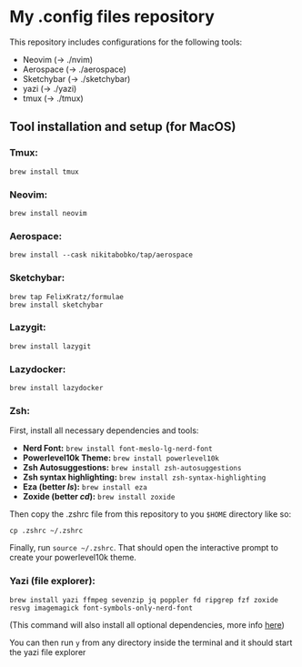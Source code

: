 # My .config files repository 

This repository includes configurations for the following tools:
 - Neovim (-> ./nvim)
 - Aerospace (-> ./aerospace)
 - Sketchybar (-> ./sketchybar)
 - yazi (-> ./yazi)
 - tmux (-> ./tmux)

## Tool installation and setup (for MacOS)

### Tmux:

`brew install tmux`

### Neovim:

`brew install neovim`

### Aerospace:

`brew install --cask nikitabobko/tap/aerospace`

### Sketchybar:

```
brew tap FelixKratz/formulae
brew install sketchybar
```

### Lazygit:

`brew install lazygit`

### Lazydocker:

`brew install lazydocker`

### Zsh:

First, install all necessary dependencies and tools:

 - **Nerd Font:** `brew install font-meslo-lg-nerd-font`
 - **Powerlevel10k Theme:** `brew install powerlevel10k`
 - **Zsh Autosuggestions:** `brew install zsh-autosuggestions`
 - **Zsh syntax highlighting:** `brew install zsh-syntax-highlighting`
 - **Eza (better *ls*):** `brew install eza`
 - **Zoxide (better *cd*):** `brew install zoxide`

Then copy the .zshrc file from this repository to you `$HOME` directory like so:

`cp .zshrc ~/.zshrc`

Finally, run `source ~/.zshrc`. That should open the interactive prompt to create your powerlevel10k theme.

### Yazi (file explorer):

`brew install yazi ffmpeg sevenzip jq poppler fd ripgrep fzf zoxide resvg imagemagick font-symbols-only-nerd-font`

(This command will also install all optional dependencies, more info [here](https://yazi-rs.github.io/docs/installation))

You can then run `y` from any directory inside the terminal and it should start the yazi file explorer
